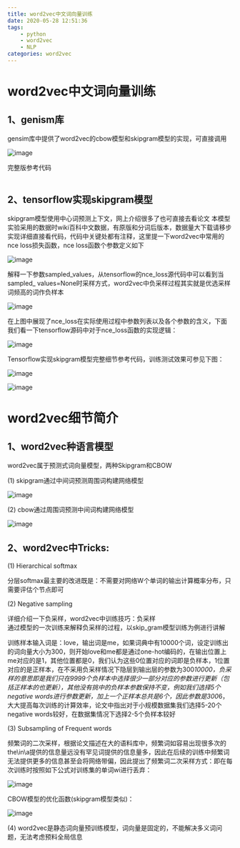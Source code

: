 ```yaml
---
title: word2vec中文词向量训练
date: 2020-05-28 12:51:36
tags: 
    - python
    - word2vec
    - NLP
categories: word2vec
---
```

word2vec中文词向量训练<br>
======
<!-- more -->
1、genism库<br>
-------
gensim库中提供了word2vec的cbow模型和skipgram模型的实现，可直接调用

![image](https://github.com/wentianhao/wentianhao.github.io/blob/master/images/word2vec1.png?raw=true)

完整版参考代码<br>
<br>

2、tensorflow实现skipgram模型<br>
-------
skipgram模型使用中心词预测上下文，网上介绍很多了也可直接去看论文
本模型实验采用的数据时wiki百科中文数据，有原版和分词后版本，数据量大下载请移步
实现详细直接看代码，代码中关键处都有注释，这里提一下word2vec中常用的nce loss损失函数，nce loss函数个参数定义如下

![image](https://github.com/wentianhao/wentianhao.github.io/blob/master/images/word2vec2.png?raw=true)

解释一下参数sampled_values，从tensorflow的nce_loss源代码中可以看到当sampled_ values=None时采样方式，word2vec中负采样过程其实就是优选采样词频高的词作负样本

![image](https://github.com/wentianhao/wentianhao.github.io/blob/master/images/word2vec3.png?raw=true)

在上图中展现了nce_loss在实际使用过程中参数列表以及各个参数的含义，下面我们看一下tensorflow源码中对于nce_loss函数的实现逻辑：

![image](https://github.com/wentianhao/wentianhao.github.io/blob/master/images/word2vec4.png?raw=true)

Tensorflow实现skipgram模型完整细节参考代码，训练测试效果可参见下图：

![image](https://github.com/wentianhao/wentianhao.github.io/blob/master/images/word2vec5.png?raw=true)

![image](https://github.com/wentianhao/wentianhao.github.io/blob/master/images/word2vec6.png?raw=true)


word2vec细节简介
===============

1、word2vec种语言模型
------------------
word2vec属于预测式词向量模型，两种Skipgram和CBOW<br>

(1) skipgram通过中间词预测周围词构建网络模型<br>

![image](https://github.com/wentianhao/wentianhao.github.io/blob/master/images/word2vec7.png?raw=true)

(2) cbow通过周围词预测中间词构建网络模型<br>

![image](https://github.com/wentianhao/wentianhao.github.io/blob/master/images/word2vec8.png?raw=true)


2、word2vec中Tricks:
------------------

(1) Hierarchical softmax<br>

分层softmax最主要的改进既是：不需要对网络W个单词的输出计算概率分布，只需要评估个节点即可<br>

(2) Negative sampling<br>

详细介绍一下负采样，word2vec中训练技巧：负采样<br>
通过模型的一次训练来解释负采样的过程，以skip_gram模型训练为例进行讲解<br>

训练样本输入词是：love，输出词是me，如果词典中有10000个词，设定训练出的词向量大小为300，则开始love和me都是通过one-hot编码的，在输出位置上me对应的是1，其他位置都是0，我们认为这些0位置对应的词即是负样本，1位置对应的是正样本，在不采用负采样情况下隐层到输出层的参数为300*10000，负采样的意思即是我们只在9999个负样本中选择很少一部分对应的参数进行更新（包括正样本的也更新），其他没有挑中的负样本参数保持不变，例如我们选择5个negative words进行参数更新，加上一个正样本总共是6个，因此参数是300*6，大大提高每次训练的计算效率，论文中指出对于小规模数据集我们选择5-20个negative words较好，在数据集情况下选择2-5个负样本较好<br>

(3) Subsampling of Frequent words<br>

频繁词的二次采样，根据论文描述在大的语料库中，频繁词如容易出现很多次的the\in\a提供的信息量远没有罕见词提供的信息量多，因此在后续的训练中频繁词无法提供更多的信息甚至会将网络带偏，因此提出了频繁词二次采样方式：即在每次训练时按照如下公式对训练集的单词wi进行丢弃：<br>

![image](https://github.com/wentianhao/wentianhao.github.io/blob/master/images/word2vec9.png?raw=true)

CBOW模型的优化函数(skipgram模型类似)：<br>

![image](https://github.com/wentianhao/wentianhao.github.io/blob/master/images/word2vec10.png?raw=true)

(4) word2vec是静态词向量预训练模型，词向量是固定的，不能解决多义词问题，无法考虑预料全局信息<br>
